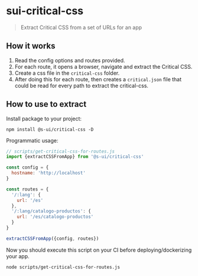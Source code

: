 # sui-critical-css
> Extract Critical CSS from a set of URLs for an app

## How it works

1. Read the config options and routes provided.
2. For each route, it opens a browser, navigate and extract the Critical CSS.
3. Create a css file in the `critical-css` folder.
4. After doing this for each route, then creates a `critical.json` file that could be read for every path to extract the critical-css.

## How to use to extract 

Install package to your project:
```
npm install @s-ui/critical-css -D
```

Programmatic usage:

```js
// scripts/get-critical-css-for-routes.js
import {extractCSSFromApp} from '@s-ui/critical-css'

const config = {
  hostname: 'http://localhost'
}

const routes = {
  '/:lang': {
    url: '/es'
  },
  '/:lang/catalogo-productos': {
    url: '/es/catalogo-productos'
  }
}

extractCSSFromApp({config, routes})
```

Now you should execute this script on your CI before deploying/dockerizing your app.

```
node scripts/get-critical-css-for-routes.js
```